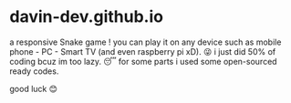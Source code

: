 # davin-dev.github.io

a responsive Snake game !
you can play it on any device such as mobile phone - PC - Smart TV  (and even raspberry pi xD). :stuck_out_tongue_winking_eye:
i just did 50% of coding bcuz im too lazy. :sleeping:
for some parts i used some open-sourced ready codes.

good luck :blush:
